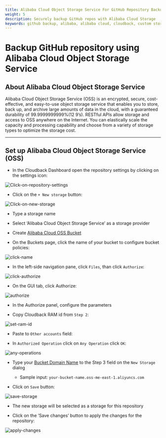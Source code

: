 ```yaml
---
title: Alibaba Cloud Object Storage Service For GitHub Repository Backup
weight: 5
description: Securely backup GitHub repos with Alibaba Cloud Storage
keywords: github backup, alibaba, alibaba cloud, cloudback, custom storage, customer-managed storage
---
```


# Backup GitHub repository using Alibaba Cloud Object Storage Service

## About Alibaba Cloud Object Storage Service

Alibaba Cloud Object Storage Service (OSS) is an encrypted, secure, cost-effective, and easy-to-use object storage service that enables you to store, back up, and archive large amounts of data in the cloud, with a guaranteed durability of 99.9999999999%(12 9’s). RESTful APIs allow storage and access to OSS anywhere on the Internet. You can elastically scale the capacity and processing capability and choose from a variety of storage types to optimize the storage cost.

-------------------------------------------------

## Set up Alibaba Cloud Object Storage Service (OSS)

* In the Cloudback Dashboard open the repository settings by clicking on the settings icon:

![Click-on-repository-settings](/static/bucket/0001-Dashboard.png)

* Click on the `+ New storage` button:

![Click-on-new-storage](/static/bucket/001-Add-new-storage.png)

* Type a storage name

* Select ‘Alibaba Cloud Object Storage Service’ as a storage provider

* Create [Alibaba Cloud OSS Bucket](https://www.alibabacloud.com/help/doc-detail/31885.htm)

* On the Buckets page, click the name of your bucket to configure bucket policies:

![click-name](/static/ali/01-click-name.png)

* In the left-side navigation pane, click `Files`, than click `Authorize`:

![click-authorize](/static/ali/02-click-authorize.png)

* On the GUI tab, click Authorize:

![authorize](/static/ali/03-authorize.png)

* In the Authorize panel, configure the parameters

* Copy Cloudback RAM id from `Step 2`:

![set-ram-id](/static/ali/04-copy-ram.png)

* Paste to `Other accounts` field:

* In `Authorized Operation` click on `Any Operation`  click `OK`:

![any-operations](/static/ali/05-paste-ram.png)


* Type your [Bucket Domain Name](https://www.alibabacloud.com/help/doc-detail/31834.htm) to the Step 3 field on the `New Storage` dialog
    * Sample input: `your-bucket-name.oss-me-east-1.aliyuncs.com`
    
* Click on `Save` button:

![save-storage](/static/ali/06-save.png)


* The new storage will be selected as a storage for this repository

* Click on the ‘Save changes’ button to apply the changes for the repository:

![apply-changes](/static/ali/07-save-storage.png)

